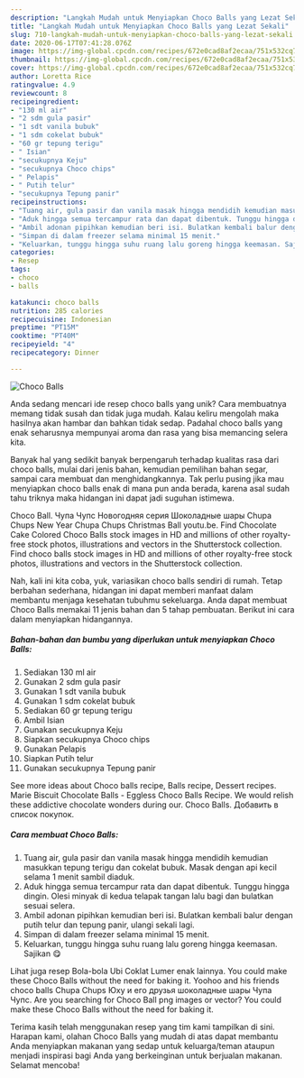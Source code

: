 ```yaml
---
description: "Langkah Mudah untuk Menyiapkan Choco Balls yang Lezat Sekali"
title: "Langkah Mudah untuk Menyiapkan Choco Balls yang Lezat Sekali"
slug: 710-langkah-mudah-untuk-menyiapkan-choco-balls-yang-lezat-sekali
date: 2020-06-17T07:41:28.076Z
image: https://img-global.cpcdn.com/recipes/672e0cad8af2ecaa/751x532cq70/choco-balls-foto-resep-utama.jpg
thumbnail: https://img-global.cpcdn.com/recipes/672e0cad8af2ecaa/751x532cq70/choco-balls-foto-resep-utama.jpg
cover: https://img-global.cpcdn.com/recipes/672e0cad8af2ecaa/751x532cq70/choco-balls-foto-resep-utama.jpg
author: Loretta Rice
ratingvalue: 4.9
reviewcount: 8
recipeingredient:
- "130 ml air"
- "2 sdm gula pasir"
- "1 sdt vanila bubuk"
- "1 sdm cokelat bubuk"
- "60 gr tepung terigu"
- " Isian"
- "secukupnya Keju"
- "secukupnya Choco chips"
- " Pelapis"
- " Putih telur"
- "secukupnya Tepung panir"
recipeinstructions:
- "Tuang air, gula pasir dan vanila masak hingga mendidih kemudian masukkan tepung terigu dan cokelat bubuk. Masak dengan api kecil selama 1 menit sambil diaduk."
- "Aduk hingga semua tercampur rata dan dapat dibentuk. Tunggu hingga dingin. Olesi minyak di kedua telapak tangan lalu bagi dan bulatkan sesuai selera."
- "Ambil adonan pipihkan kemudian beri isi. Bulatkan kembali balur dengan putih telur dan tepung panir, ulangi sekali lagi."
- "Simpan di dalam freezer selama minimal 15 menit."
- "Keluarkan, tunggu hingga suhu ruang lalu goreng hingga keemasan. Sajikan 😋"
categories:
- Resep
tags:
- choco
- balls

katakunci: choco balls 
nutrition: 285 calories
recipecuisine: Indonesian
preptime: "PT15M"
cooktime: "PT40M"
recipeyield: "4"
recipecategory: Dinner

---
```



![Choco Balls](https://img-global.cpcdn.com/recipes/672e0cad8af2ecaa/751x532cq70/choco-balls-foto-resep-utama.jpg)

Anda sedang mencari ide resep choco balls yang unik? Cara membuatnya memang tidak susah dan tidak juga mudah. Kalau keliru mengolah maka hasilnya akan hambar dan bahkan tidak sedap. Padahal choco balls yang enak seharusnya mempunyai aroma dan rasa yang bisa memancing selera kita.

Banyak hal yang sedikit banyak berpengaruh terhadap kualitas rasa dari choco balls, mulai dari jenis bahan, kemudian pemilihan bahan segar, sampai cara membuat dan menghidangkannya. Tak perlu pusing jika mau menyiapkan choco balls enak di mana pun anda berada, karena asal sudah tahu triknya maka hidangan ini dapat jadi suguhan istimewa.

Choco Ball. Чупа Чупс Новогодняя серия Шоколадные шары Chupa Chups New Year Chupa Chups Christmas Ball youtu.be. Find Chocolate Cake Colored Choco Balls stock images in HD and millions of other royalty-free stock photos, illustrations and vectors in the Shutterstock collection. Find choco balls stock images in HD and millions of other royalty-free stock photos, illustrations and vectors in the Shutterstock collection.


Nah, kali ini kita coba, yuk, variasikan choco balls sendiri di rumah. Tetap berbahan sederhana, hidangan ini dapat memberi manfaat dalam membantu menjaga kesehatan tubuhmu sekeluarga. Anda dapat membuat Choco Balls memakai 11 jenis bahan dan 5 tahap pembuatan. Berikut ini cara dalam menyiapkan hidangannya.

<!--inarticleads1-->

##### Bahan-bahan dan bumbu yang diperlukan untuk menyiapkan Choco Balls:

1. Sediakan 130 ml air
1. Gunakan 2 sdm gula pasir
1. Gunakan 1 sdt vanila bubuk
1. Gunakan 1 sdm cokelat bubuk
1. Sediakan 60 gr tepung terigu
1. Ambil  Isian
1. Gunakan secukupnya Keju
1. Siapkan secukupnya Choco chips
1. Gunakan  Pelapis
1. Siapkan  Putih telur
1. Gunakan secukupnya Tepung panir


See more ideas about Choco balls recipe, Balls recipe, Dessert recipes. Marie Biscuit Chocolate Balls - Eggless Choco Balls Recipe. We would relish these addictive chocolate wonders during our. Choco Balls. Добавить в список покупок. 

<!--inarticleads2-->

##### Cara membuat Choco Balls:

1. Tuang air, gula pasir dan vanila masak hingga mendidih kemudian masukkan tepung terigu dan cokelat bubuk. Masak dengan api kecil selama 1 menit sambil diaduk.
1. Aduk hingga semua tercampur rata dan dapat dibentuk. Tunggu hingga dingin. Olesi minyak di kedua telapak tangan lalu bagi dan bulatkan sesuai selera.
1. Ambil adonan pipihkan kemudian beri isi. Bulatkan kembali balur dengan putih telur dan tepung panir, ulangi sekali lagi.
1. Simpan di dalam freezer selama minimal 15 menit.
1. Keluarkan, tunggu hingga suhu ruang lalu goreng hingga keemasan. Sajikan 😋


Lihat juga resep Bola-bola Ubi Coklat Lumer enak lainnya. You could make these Choco Balls without the need for baking it. Yoohoo and his friends choco balls Chupa Chups Юху и его друзья шоколадные шары Чупа Чупс. Are you searching for Choco Ball png images or vector? You could make these Choco Balls without the need for baking it. 

Terima kasih telah menggunakan resep yang tim kami tampilkan di sini. Harapan kami, olahan Choco Balls yang mudah di atas dapat membantu Anda menyiapkan makanan yang sedap untuk keluarga/teman ataupun menjadi inspirasi bagi Anda yang berkeinginan untuk berjualan makanan. Selamat mencoba!
